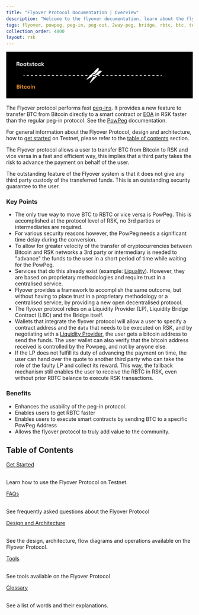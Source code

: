 ```yaml
---
title: "Flyover Protocol Documentation | Overview"
description: "Welcome to the flyover documentation, learn about the flyover architecture, how to get started and integrate the flyover protocol into your project."
tags: flyover, powpeg, peg-in, peg-out, 2way-peg, bridge, rbtc, btc, testnet, mainnet, guide, setup, integrate
collection_order: 4800
layout: rsk
---
```


![Flyover-banner](/assets/img/guides/flyover/rootstock-peg-in-out.gif)

The Flyover protocol performs fast [peg-ins](/guides/flyover/glossary/). It provides a new feature to transfer BTC from Bitcoin directly to a smart contract or [EOA](/guides/flyover/glossary/) in RSK faster than the regular peg-in protocol. See the [PowPeg](https://developers.rsk.co/rsk/architecture/powpeg/) documentation. 

For general information about the Flyover Protocol, design and architecture, how to [get started](/guides/flyover/get-started/) on Testnet, please refer to the [table of contents](#table-of-contents) section.

The Flyover protocol allows a user to transfer BTC from Bitcoin to RSK and vice versa in a fast and efficient way, this implies that a third party takes the risk to advance the payment on behalf of the user.

The outstanding feature of the Flyover system is that it does not give any third party custody of the transferred funds. This is an outstanding security guarantee to the user.

### Key Points

- The only true way to move BTC to RBTC or vice versa is PowPeg. This is accomplished at the protocol level of RSK, no 3rd parties or intermediaries are required.
- For various security reasons however, the PowPeg needs a significant time delay during the conversion.
- To allow for greater velocity of the transfer of cryptocurrencies between Bitcoin and RSK networks a 3rd party or intermediary is needed to "advance" the funds to the user in a short period of time while waiting for the PowPeg.
- Services that do this already exist (example: [Liquality](/solutions/liquality/)). However, they are based on proprietary methodologies and require trust in a centralised service.
- Flyover provides a framework to accomplish the same outcome, but without having to place trust in a proprietary methodology or a centralised service, by providing a new open decentralised protocol.
- The flyover protocol relies on a Liquidity Provider (LP), Liquidity Bridge Contract (LBC) and the Bridge itself.
- Wallets that integrate the flyover protocol will allow a user to specify a contract address and the `data` that needs to be executed on RSK, and by negotiating with a [Liquidity Provider](/guides/flyover/design-architecture/#liquidity-provider-lp), the user gets a bitcoin address to send the funds. The user wallet can also verify that the bitcoin address received is controlled by the Powpeg, and not by anyone else.
- If the LP does not fulfill its duty of advancing the payment on time, the user can hand over the quote to another third party who can take the role of the faulty LP and collect its reward. This way, the fallback mechanism still enables the user to receive the RBTC in RSK, even without prior RBTC balance to execute RSK transactions.

### Benefits

- Enhances the usability of the peg-in protocol. 
- Enables users to get RBTC faster
- Enables users to execute smart contracts by sending BTC to a specific PowPeg Address
- Allows the flyover protocol to truly add value to the community.

## Table of Contents

<div class="container the-stack">
<div class="row rif_blue_text">
  <div class="row rif_blue_text">
    <div class="col">
      <div class="rns-index-box">
        <a href="/guides/flyover/get-started/">Get Started</a>
        <br />
        <br />
        <p>Learn how to use the Flyover Protocol on Testnet.</p>
      </div>
    </div>
    <div class="col">
      <div class="rns-index-box">
        <a href="/guides/flyover/faqs/">FAQs</a>
        <br />
        <br />
        <p>See frequently asked questions about the Flyover Protocol</p>
      </div>
    </div>
  </div>
  <div class="row rif_blue_text">
    <div class="col">
      <div class="rns-index-box">
        <a href="/guides/flyover/design-architecture/" >Design and Architecture</a>
        <br />
        <br />
        <p>See the design, architecture, flow diagrams and operations available on the Flyover Protocol.</p>
      </div>
    </div>
    <div class="col">
      <div class="rns-index-box">
        <a href="/guides/flyover/tools/">Tools</a>
        <br />
        <br />
        <p>See tools available on the Flyover Protocol</p>
      </div>
    </div>
  </div>
  <div class="row rif_blue_text">
    <div class="col">
      <div class="rns-index-box">
        <a href="/guides/flyover/glossary/">Glossary</a>
        <br />
        <br />
        <p>See a list of words and their explanations.</p>
      </div>
    </div>
</div>
